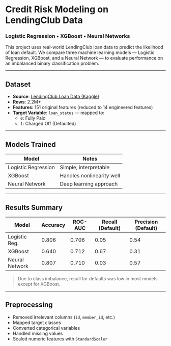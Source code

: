 # Credit Risk Modeling on LendingClub Data
### Logistic Regression • XGBoost • Neural Networks

This project uses real-world LendingClub loan data to predict the likelihood of loan default.
We compare three machine learning models — Logistic Regression, XGBoost, and a Neural Network — to evaluate performance on an imbalanced binary classification problem.

---

## Dataset

- **Source**: [LendingClub Loan Data (Kaggle)](https://www.kaggle.com/datasets/wordsforthewise/lending-club)
- **Rows**: 2.2M+
- **Features**: 151 original features (reduced to 14 engineered features)
- **Target Variable**: `loan_status` — mapped to:
  - `0`: Fully Paid
  - `1`: Charged Off (Defaulted)

---

## Models Trained

| Model                | Notes                     |
|---------------------|---------------------------|
| Logistic Regression | Simple, interpretable     |
| XGBoost             | Handles nonlinearity well |
| Neural Network      | Deep learning approach    |

---

## Results Summary

| Model            | Accuracy | ROC-AUC | Recall (Default) | Precision (Default) |
|------------------|----------|---------|------------------|----------------------|
| Logistic Reg.    | 0.806    | 0.706   | 0.05             | 0.54                 |
| XGBoost          | 0.640    | 0.712   | 0.67             | 0.31                 |
| Neural Network   | 0.807    | 0.710   | 0.03             | 0.57                 |

> Due to class imbalance, recall for defaults was low in most models except for XGBoost.

---

## Preprocessing

- Removed irrelevant columns (`id`, `member_id`, etc.)
- Mapped target classes
- Converted categorical variables
- Handled missing values
- Scaled numeric features with `StandardScaler`
